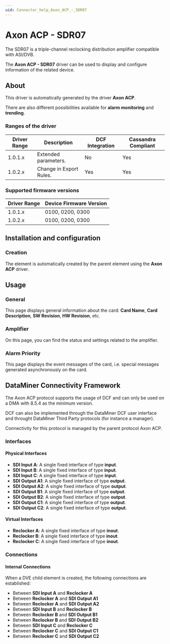 ```yaml
---
uid: Connector_help_Axon_ACP_-_SDR07
---
```


# Axon ACP - SDR07

The SDR07 is a triple-channel reclocking distribution amplifier compatible with ASI/DVB.

The **Axon ACP - SDR07** driver can be used to display and configure information of the related device.

## About

This driver is automatically generated by the driver **Axon ACP**.

There are also different possibilities available for **alarm monitoring** and **trending**.

### Ranges of the driver

| **Driver Range** | **Description**         | **DCF Integration** | **Cassandra Compliant** |
|------------------|-------------------------|---------------------|-------------------------|
| 1.0.1.x          | Extended parameters.    | No                  | Yes                     |
| 1.0.2.x          | Change in Export Rules. | Yes                 | Yes                     |

### Supported firmware versions

| **Driver Range** | **Device Firmware Version** |
|------------------|-----------------------------|
| 1.0.1.x          | 0100, 0200, 0300            |
| 1.0.2.x          | 0100, 0200, 0300            |

## Installation and configuration

### Creation

The element is automatically created by the parent element using the **Axon ACP** driver.

## Usage

### General

This page displays general information about the card: **Card Name**, **Card Description**, **SW Revision**, **HW Revision**, etc.

### Amplifier

On this page, you can find the status and settings related to the amplifier.

### Alarm Priority

This page displays the event messages of the card, i.e. special messages generated asynchronously on the card.

## DataMiner Connectivity Framework

The Axon ACP protocol supports the usage of DCF and can only be used on a DMA with 8.5.4 as the minimum version.

DCF can also be implemented through the DataMiner DCF user interface and throught DataMiner Third Party protocols (for instance a manager).

Connectivity for this protocol is managed by the parent protocol Axon ACP.

### Interfaces

#### Physical Interfaces

- **SDI Input A**: A single fixed interface of type **input**.
- **SDI Input B**: A single fixed interface of type **input**.
- **SDI Input C**: A single fixed interface of type **input**.
- **SDI Output A1**: A single fixed interface of type **output**.
- **SDI Output A2**: A single fixed interface of type **output**.
- **SDI Output B1**: A single fixed interface of type **output**.
- **SDI Output B2**: A single fixed interface of type **output**.
- **SDI Output C1**: A single fixed interface of type **output**.
- **SDI Output C2**: A single fixed interface of type **output**.

#### Virtual Interfaces

- **Reclocker A**: A single fixed interface of type **inout**.
- **Reclocker B**: A single fixed interface of type **inout**.
- **Reclocker C**: A single fixed interface of type **inout**.

### Connections

#### Internal Connections

When a DVE child element is created, the following connections are established:

- Between **SDI Input A** and **Reclocker A**
- Between **Reclocker A** and **SDI Output A1**
- Between **Reclocker A** and **SDI Output A2**
- Between **SDI Input B** and **Reclocker B**
- Between **Reclocker B** and **SDI Output B1**
- Between **Reclocker B** and **SDI Output B2**
- Between **SDI Input C** and **Reclocker C**
- Between **Reclocker C** and **SDI Output C1**
- Between **Reclocker C** and **SDI Output C2**
